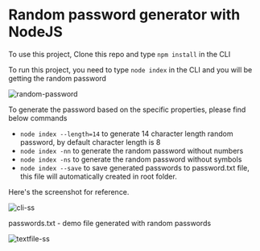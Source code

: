 # Random password generator with NodeJS

To use this project, Clone this repo and type `npm install` in the CLI

To run this project, you need to type `node index` in the CLI and you will be getting the random password

![random-password](https://user-images.githubusercontent.com/45379824/124947735-bb922780-e02d-11eb-8ca4-6a9653b9a1dc.PNG)

To generate the password based on the specific properties, please find below commands
- `node index --length=14` to generate 14 character length random password, by default character length is 8
- `node index -nn` to generate the random password without numbers
- `node index -ns` to generate the random password without symbols
- `node index --save` to save generated passwords to password.txt file, this file will automatically created in root folder.

Here's the screenshot for reference.

![cli-ss](https://user-images.githubusercontent.com/45379824/124949159-f21c7200-e02e-11eb-8f99-15d8bd5f93f6.png)

passwords.txt - demo file generated with random passwords

![textfile-ss](https://user-images.githubusercontent.com/45379824/124949453-3445b380-e02f-11eb-9c4c-365352f681f3.png)
